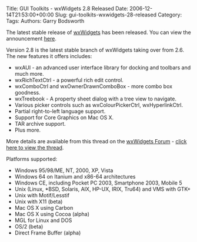 Title: GUI Toolkits - wxWidgets 2.8 Released
Date: 2006-12-14T21:53:00+00:00
Slug: gui-toolkits-wxwidgets-28-released
Category: 
Tags: 
Authors: Garry Bodsworth

The latest stable release of <a href="http://www.wxwidgets.org/">wxWidgets</a> has been released.  You can view the announcement <a href="http://sourceforge.net/forum/forum.php?forum_id=644606">here</a>.

Version 2.8 is the latest stable branch of wxWidgets taking over from 2.6.  The new features it offers includes:<ul><li>wxAUI - an advanced user interface library for docking and toolbars and much more.</li><li>wxRichTextCtrl - a powerful rich edit control.</li><li>wxComboCtrl and wxOwnerDrawnComboBox - more combo box goodness.</li><li>wxTreebook - A property sheet dialog with a tree view to navigate.</li><li>Various picker controls such as wxColourPickerCtrl, wxHyperlinkCtrl.</li><li>Partial right-to-left language support.</li><li>Support for Core Graphics on Mac OS X.</li><li>TAR archive support.</li><li>Plus more.</li></ul>More details are available from this thread on the <a href="http://wxforum.shadonet.com/">wxWidgets Forum</a> - <a href="http://wxforum.shadonet.com/viewtopic.php?t=11530">click here to view the thread</a>.

Platforms supported:<ul><li>Windows 95/98/ME, NT, 2000, XP, Vista</li><li>Windows 64 on Itanium and x86-64 architectures</li><li>Windows CE, including Pocket PC 2003, Smartphone 2003, Mobile 5</li><li>Unix (Linux, *BSD, Solaris, AIX, HP-UX, IRIX, Tru64) and VMS with GTK+</li><li>Unix with Motif/Lesstif</li><li>Unix with X11 (beta)</li><li>Mac OS X using Carbon</li><li>Mac OS X using Cocoa (alpha)</li><li>MGL for Linux and DOS</li><li>OS/2 (beta)</li><li>Direct Frame Buffer (alpha) </li></ul>
